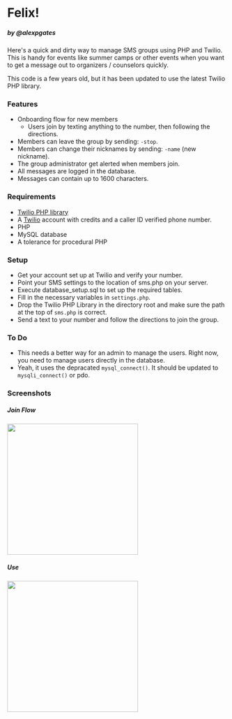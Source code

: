 Felix!
============

##### by @alexpgates


Here's a quick and dirty way to manage SMS groups using PHP and Twilio. This is handy for events like summer camps or other events when you want to get a message out to organizers / counselors quickly.

This code is a few years old, but it has been updated to use the latest Twilio PHP library.

### Features

- Onboarding flow for new members
    - Users join by texting anything to the number, then following the directions.
- Members can leave the group by sending: <code>-stop</code>.
- Members can change their nicknames by sending: <code>-name</code> (new nickname).
- The group administrator get alerted when members join.
- All messages are logged in the database.
- Messages can contain up to 1600 characters.

### Requirements

- <a href="https://github.com/twilio/twilio-php">Twilio PHP library</a>
- A <a href="http://twilio.com">Twilio</a> account with credits and a caller ID verified phone number.
- PHP
- MySQL database
- A tolerance for procedural PHP

### Setup

- Get your account set up at Twilio and verify your number.
- Point your SMS settings to the location of sms.php on your server.
- Execute database_setup.sql to set up the required tables.
- Fill in the necessary variables in <code>settings.php</code>.
- Drop the Twilio PHP Library in the directory root and make sure the path at the top of <code>sms.php</code> is correct.
- Send a text to your number and follow the directions to join the group.

### To Do

- This needs a better way for an admin to manage the users. Right now, you need to manage users directly in the database.
- Yeah, it uses the depracated <code>mysql_connect()</code>. It should be updated to <code>mysqli_connect()</code> or pdo.

### Screenshots

##### Join Flow

<img src="http://alexpgates.com/static/images/felix-join-flow.png" width="300px">

##### Use

<img src="http://alexpgates.com/static/images/felix-use.png" width="300px">